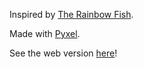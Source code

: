 Inspired by [The Rainbow Fish](https://en.wikipedia.org/wiki/The_Rainbow_Fish).

Made with [Pyxel](https://github.com/kitao/pyxel).

See the web version [here](http://alfister.github.io/rainbow-trout)!
